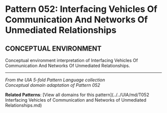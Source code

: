 # Pattern 052: Interfacing Vehicles Of Communication And Networks Of Unmediated Relationships

## CONCEPTUAL ENVIRONMENT

Conceptual environment interpretation of Interfacing Vehicles Of Communication And Networks Of Unmediated Relationships.

---

*From the UIA 5-fold Pattern Language collection*  
*Conceptual domain adaptation of Pattern 052*

**Related Patterns**: [View all domains for this pattern](../../UIA/md/T052 Interfacing Vehicles of Communication and Networks of Unmediated Relationships.md)